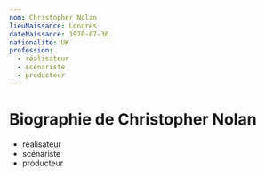 ```yaml
---
nom: Christopher Nolan
lieuNaissance: Londres
dateNaissance: 1970-07-30
nationalite: UK
profession:
  - réalisateur
  - scénariste
  - producteur
---
```


# Biographie de Christopher Nolan

- réalisateur
- scénariste
- producteur